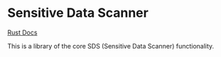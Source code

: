 # Sensitive Data Scanner

[Rust Docs](https://datadoghq.dev/dd-sensitive-data-scanner/dd_sds/)

This is a library of the core SDS (Sensitive Data Scanner) functionality.


